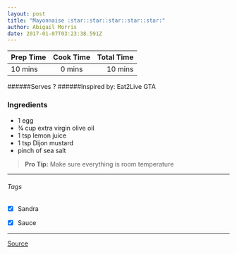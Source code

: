 ```yaml
---
layout: post
title: "Mayonnaise :star::star::star::star::star:"
author: Abigail Morris
date: 2017-01-07T03:23:38.591Z
---
```


| Prep Time  | Cook Time    | Total Time  |
| ---------- |:------------:| -----------:|
| 10 mins    | 0 mins      | 10 mins     |


######Serves ?
######Inspired by: Eat2Live GTA

### Ingredients

* 1 egg
* ¾ cup extra virgin olive oil
* 1 tsp lemon juice
* 1 tsp Dijon mustard
* pinch of sea salt

> **Pro Tip:** Make sure everything is room temperature

---

###### Tags
- [x] Sandra
- [x] Sauce


---

[Source](www.eat2livegta.com)

